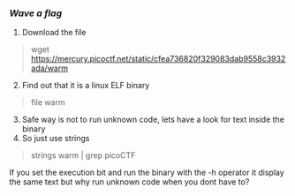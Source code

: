### *Wave a flag*
1. Download the file
> wget https://mercury.picoctf.net/static/cfea736820f329083dab9558c3932ada/warm
2. Find out that it is a linux ELF binary
> file warm
3. Safe way is not to run unknown code, lets have a look for text inside the binary
4. So just use strings
> strings warm | grep picoCTF

If you set the execution bit and run the binary with the -h operator it display the same text but why run unknown code when you dont have to?
